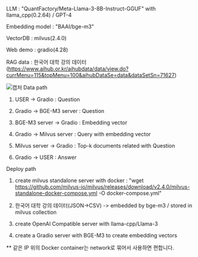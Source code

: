 LLM : "QuantFactory/Meta-Llama-3-8B-Instruct-GGUF" with llama_cpp(0.2.64) / GPT-4

Embedding model : "BAAI/bge-m3"

VectorDB : milvus(2.4.0)

Web demo : gradio(4.28)

RAG data : 한국어 대학 강의 데이터(https://www.aihub.or.kr/aihubdata/data/view.do?currMenu=115&topMenu=100&aihubDataSe=data&dataSetSn=71627)

![캡처](https://github.com/Yusin-Lee/LLMwithRAG_BASE/assets/98385516/9d8aa95d-5453-41d4-b8e9-e6a229c3b47f)
Data path
1. USER -> Gradio : Question

2. Gradio -> BGE-M3 server : Question

3. BGE-M3 server -> Gradio : Embedding vector

4. Gradio -> Milvus server : Query with embedding vector

5. Milvus server -> Gradio : Top-k documents related with Question

6. Gradio -> USER : Answer


Deploy path
1. create milvus standalone server with docker : "wget https://github.com/milvus-io/milvus/releases/download/v2.4.0/milvus-standalone-docker-compose.yml -O docker-compose.yml"

2. 한국어 대학 강의 데이터(JSON->CSV) -> embedded by bge-m3 / stored in milvus collection

3. create OpenAI Compatible server with llama-cpp/Llama-3

4. create a Gradio server with BGE-M3 to create embedding vectors


** 같은 IP 위의 Docker container는 network로 묶어서 사용하면 편합니다.
